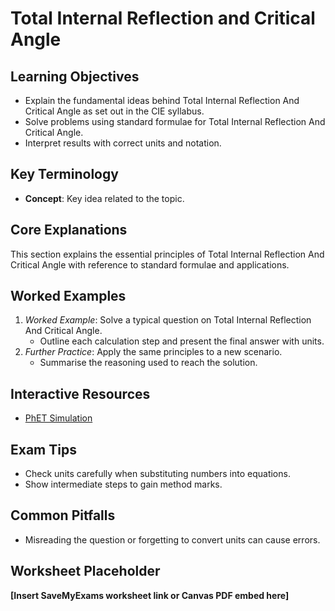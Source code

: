 # Total Internal Reflection and Critical Angle

## Learning Objectives
- Explain the fundamental ideas behind Total Internal Reflection And Critical Angle as set out in the CIE syllabus.
- Solve problems using standard formulae for Total Internal Reflection And Critical Angle.
- Interpret results with correct units and notation.

## Key Terminology
- **Concept**: Key idea related to the topic.

## Core Explanations
This section explains the essential principles of Total Internal Reflection And Critical Angle with reference to standard formulae and applications.

## Worked Examples
1. *Worked Example*: Solve a typical question on Total Internal Reflection And Critical Angle.
   - Outline each calculation step and present the final answer with units.
2. *Further Practice*: Apply the same principles to a new scenario.
   - Summarise the reasoning used to reach the solution.

## Interactive Resources
- [PhET Simulation](https://phet.colorado.edu/)

## Exam Tips
- Check units carefully when substituting numbers into equations.
- Show intermediate steps to gain method marks.

## Common Pitfalls
- Misreading the question or forgetting to convert units can cause errors.

## Worksheet Placeholder
**[Insert SaveMyExams worksheet link or Canvas PDF embed here]**
